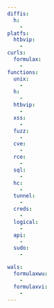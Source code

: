 ```yaml
---
diffis:
  h:
    -
platfs:
  htbvip:
    -
curls:
  formulax:
    -
functions:
  unix:
    -
  h:
    -
  htbvip:
    -
  xss:
    -
  fuzz:
    -
  cve:
    -
  rce:
    -
  sql:
    -
  hc:
    -
  tunnel:
    -
  creds:
    -
  logical:
    -
  api:
    -
  sudo:
    -

wals:
  formulaxwu:
    -
  formulaxvi:
    -
---
```

